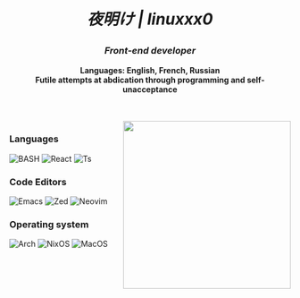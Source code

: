 <div align="center">

<h1 align="center">
  
 *夜明け | linuxxx0*

</h1> 

### *Front-end  developer*


**Languages: English, French, Russian**<br>
**Futile attempts at abdication through programming and self-unacceptance**

<br>
<br>
</div>

<img align="right" src="https://cdn.discordapp.com/attachments/1038168806540976130/1266802207781818448/1ee9230e9eb34bc9affd8d8df5c4b037.jpg?ex=66a678fe&is=66a5277e&hm=2515148119590e298aa6c207b7b33f7bfebadeac3aa772cee07cebd36486365f&&f=1&nofb=1" width="300" height="300px">


### Languages
![BASH](https://img.shields.io/badge/Bash%20-FFFFFF?style=for-the-badge&logo=gnu-bash&logoColor=000000)
![React](https://img.shields.io/badge/React%20-FFFFFF?style=for-the-badge&logo=react&logoColor=000000)
![Ts](https://img.shields.io/badge/TypeScript%20-FFFFFF?style=for-the-badge&logo=typescript&logoColor=000000)

### Code Editors  
![Emacs](https://img.shields.io/badge/%20Emacs-FFFFFF?style=for-the-badge&logo=gnuemacs&logoColor=000000)
![Zed](https://img.shields.io/badge/%20Zed-FFFFFF?style=for-the-badge&logo=zed-industries&logoColor=000000)
![Neovim](https://img.shields.io/badge/%20Neovim-FFFFFF?style=for-the-badge&logo=neovim&logoColor=000000)


### Operating system
![Arch](https://img.shields.io/badge/Arch%20-FFFFFF?style=for-the-badge&logo=arch-linux&logoColor=000000)
![NixOS](https://img.shields.io/badge/NixOS%20-FFFFFF?style=for-the-badge&logo=nixos&logoColor=000000)
![MacOS](https://img.shields.io/badge/MacOS%20-FFFFFF?style=for-the-badge&logo=macos&logoColor=000000)

